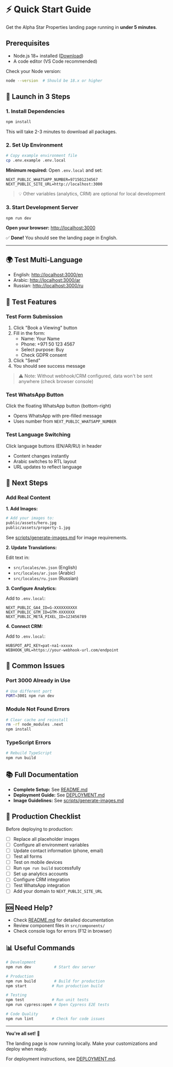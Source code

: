 # ⚡ Quick Start Guide

Get the Alpha Star Properties landing page running in **under 5 minutes**.

## Prerequisites

- Node.js 18+ installed ([Download](https://nodejs.org/))
- A code editor (VS Code recommended)

Check your Node version:
```bash
node --version  # Should be 18.x or higher
```

## 🚀 Launch in 3 Steps

### 1. Install Dependencies

```bash
npm install
```

This will take 2-3 minutes to download all packages.

### 2. Set Up Environment

```bash
# Copy example environment file
cp .env.example .env.local
```

**Minimum required:** Open `.env.local` and set:

```env
NEXT_PUBLIC_WHATSAPP_NUMBER=971501234567
NEXT_PUBLIC_SITE_URL=http://localhost:3000
```

> 💡 Other variables (analytics, CRM) are optional for local development

### 3. Start Development Server

```bash
npm run dev
```

**Open your browser:** [http://localhost:3000](http://localhost:3000)

✅ **Done!** You should see the landing page in English.

---

## 🌍 Test Multi-Language

- English: [http://localhost:3000/en](http://localhost:3000/en)
- Arabic: [http://localhost:3000/ar](http://localhost:3000/ar)
- Russian: [http://localhost:3000/ru](http://localhost:3000/ru)

## 🧪 Test Features

### Test Form Submission

1. Click "Book a Viewing" button
2. Fill in the form:
   - Name: Your Name
   - Phone: +971 50 123 4567
   - Select purpose: Buy
   - Check GDPR consent
3. Click "Send"
4. You should see success message

> ⚠️ Note: Without webhook/CRM configured, data won't be sent anywhere (check browser console)

### Test WhatsApp Button

Click the floating WhatsApp button (bottom-right)
- Opens WhatsApp with pre-filled message
- Uses number from `NEXT_PUBLIC_WHATSAPP_NUMBER`

### Test Language Switching

Click language buttons (EN/AR/RU) in header
- Content changes instantly
- Arabic switches to RTL layout
- URL updates to reflect language

## 📝 Next Steps

### Add Real Content

**1. Add Images:**
```bash
# Add your images to:
public/assets/hero.jpg
public/assets/property-1.jpg
```

See [scripts/generate-images.md](scripts/generate-images.md) for image requirements.

**2. Update Translations:**

Edit text in:
- `src/locales/en.json` (English)
- `src/locales/ar.json` (Arabic)
- `src/locales/ru.json` (Russian)

**3. Configure Analytics:**

Add to `.env.local`:
```env
NEXT_PUBLIC_GA4_ID=G-XXXXXXXXXX
NEXT_PUBLIC_GTM_ID=GTM-XXXXXXX
NEXT_PUBLIC_META_PIXEL_ID=123456789
```

**4. Connect CRM:**

Add to `.env.local`:
```env
HUBSPOT_API_KEY=pat-na1-xxxxx
WEBHOOK_URL=https://your-webhook-url.com/endpoint
```

## 🔧 Common Issues

### Port 3000 Already in Use

```bash
# Use different port
PORT=3001 npm run dev
```

### Module Not Found Errors

```bash
# Clear cache and reinstall
rm -rf node_modules .next
npm install
```

### TypeScript Errors

```bash
# Rebuild TypeScript
npm run build
```

## 📚 Full Documentation

- **Complete Setup:** See [README.md](README.md)
- **Deployment Guide:** See [DEPLOYMENT.md](DEPLOYMENT.md)
- **Image Guidelines:** See [scripts/generate-images.md](scripts/generate-images.md)

## 🎯 Production Checklist

Before deploying to production:

- [ ] Replace all placeholder images
- [ ] Configure all environment variables
- [ ] Update contact information (phone, email)
- [ ] Test all forms
- [ ] Test on mobile devices
- [ ] Run `npm run build` successfully
- [ ] Set up analytics accounts
- [ ] Configure CRM integration
- [ ] Test WhatsApp integration
- [ ] Add your domain to `NEXT_PUBLIC_SITE_URL`

## 🆘 Need Help?

- Check [README.md](README.md) for detailed documentation
- Review component files in `src/components/`
- Check console logs for errors (F12 in browser)

## 📊 Useful Commands

```bash
# Development
npm run dev          # Start dev server

# Production
npm run build        # Build for production
npm start           # Run production build

# Testing
npm test            # Run unit tests
npm run cypress:open # Open Cypress E2E tests

# Code Quality
npm run lint        # Check for code issues
```

---

**You're all set!** 🎉

The landing page is now running locally. Make your customizations and deploy when ready.

For deployment instructions, see [DEPLOYMENT.md](DEPLOYMENT.md).
